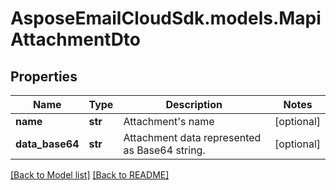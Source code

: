 # AsposeEmailCloudSdk.models.MapiAttachmentDto
## Properties
Name | Type | Description | Notes
------------ | ------------- | ------------- | -------------
**name** | **str** | Attachment&#39;s name              | [optional] 
**data_base64** | **str** | Attachment data represented as Base64 string.              | [optional] 



[[Back to Model list]](Models.md) [[Back to README]](README.md)


